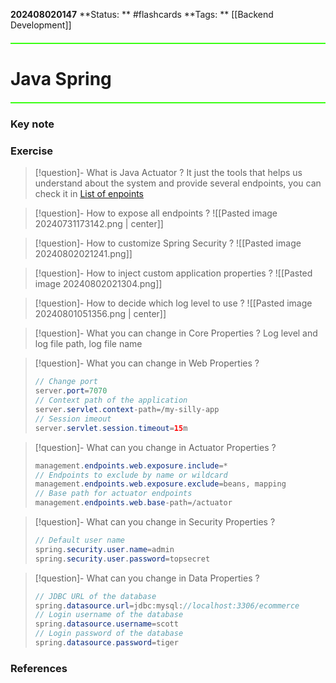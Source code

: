 **202408020147**
**Status: ** #flashcards
**Tags: ** [[Backend Development]]

<hr style="border: none; height: 2px; background-color: #39FF14; margin: 20px 0;">

# Java Spring

<hr style="border: none; height: 2px; background-color: #39FF14; margin: 20px 0;">

### Key note

### Exercise

>[!question]- What is Java Actuator
?
It just the tools that helps us understand about the system and provide several endpoints, you can check it in [List of enpoints](www.luv2code.com/actuator-endpoints)
<!--SR:!2024-08-05,3,250-->


>[!question]- How to expose all endpoints
?
![[Pasted image 20240731173142.png | center]]
<!--SR:!2024-08-05,3,250-->

>[!question]- How to customize Spring Security
?
![[Pasted image 20240802021241.png]]
<!--SR:!2024-08-05,3,250-->


 >[!question]- How to inject custom application properties
?
![[Pasted image 20240802021304.png]]

>[!question]- How to decide which log level to use
?
![[Pasted image 20240801051356.png | center]]
<!--SR:!2024-08-05,3,250-->


>[!question]- What you can change in Core Properties
?
Log level and log file path, log file name

>[!question]- What you can change in Web Properties
?
>```java
>// Change port
>server.port=7070
>// Context path of the application
>server.servlet.context-path=/my-silly-app
>// Session imeout 
>server.servlet.session.timeout=15m
>```

>[!question]- What can you change in Actuator Properties
?
>```java
>management.endpoints.web.exposure.include=*
>// Endpoints to exclude by name or wildcard
>management.endpoints.web.exposure.exclude=beans, mapping
>// Base path for actuator endpoints
>management.endpoints.web.base-path=/actuator
>```

>[!question]- What can you change in Security Properties
?
>```java
>// Default user name 
>spring.security.user.name=admin
>spring.security.user.password=topsecret
>```

>[!question]- What can you change in Data Properties
?
>```java
>// JDBC URL of the database
>spring.datasource.url=jdbc:mysql://localhost:3306/ecommerce
>// Login username of the database
>spring.datasource.username=scott
>// Login password of the database
>spring.datasource.password=tiger
>```

### References

